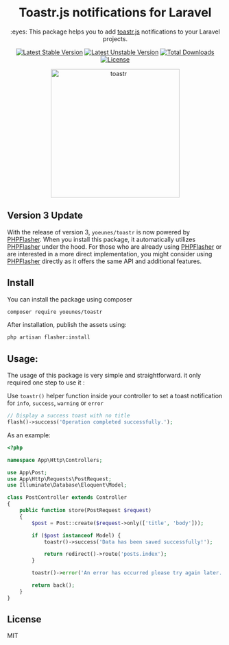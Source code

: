<h1 align="center">Toastr.js notifications for Laravel</h1>

<p align="center">:eyes: This package helps you to add <a href="https://github.com/CodeSeven/toastr">toastr.js</a> notifications to your Laravel projects.</p>

<p align="center">
    <a href="https://packagist.org/packages/yoeunes/toastr"><img src="https://poser.pugx.org/yoeunes/toastr/v/stable" alt="Latest Stable Version"></a>
    <a href="https://packagist.org/packages/yoeunes/toastr"><img src="https://poser.pugx.org/yoeunes/toastr/v/unstable" alt="Latest Unstable Version"></a>
    <a href="https://packagist.org/packages/yoeunes/toastr"><img src="https://poser.pugx.org/yoeunes/toastr/downloads" alt="Total Downloads"></a>
    <a href="https://packagist.org/packages/yoeunes/toastr"><img src="https://poser.pugx.org/yoeunes/toastr/license" alt="License"></a>
</p>

<p align="center"><img width="300" alt="toastr" src="https://user-images.githubusercontent.com/10859693/39634578-1a9f121a-4fb3-11e8-8863-d64fad42901b.png"></p>

## Version 3 Update

With the release of version 3, `yoeunes/toastr` is now powered by [PHPFlasher](https://github.com/php-flasher/php-flasher). When you install this package, it automatically utilizes [PHPFlasher](https://packagist.org/packages/php-flasher/flasher-toastr-laravel) under the hood. For those who are already using [PHPFlasher](https://php-flasher.io/library/toastr/) or are interested in a more direct implementation, you might consider using [PHPFlasher](https://php-flasher.io/library/toastr/) directly as it offers the same API and additional features.

## Install

You can install the package using composer

```sh
composer require yoeunes/toastr
```

After installation, publish the assets using:

```bash
php artisan flasher:install
```

## Usage:

The usage of this package is very simple and straightforward. it only required one step to use it :

Use `toastr()` helper function inside your controller to set a toast notification for `info`, `success`, `warning` or `error`

```php
// Display a success toast with no title
flash()->success('Operation completed successfully.');
```

As an example:

```php
<?php

namespace App\Http\Controllers;

use App\Post;
use App\Http\Requests\PostRequest;
use Illuminate\Database\Eloquent\Model;

class PostController extends Controller
{
    public function store(PostRequest $request)
    {
        $post = Post::create($request->only(['title', 'body']));

        if ($post instanceof Model) {
            toastr()->success('Data has been saved successfully!');

            return redirect()->route('posts.index');
        }

        toastr()->error('An error has occurred please try again later.');

        return back();
    }
}
```

## License

MIT
